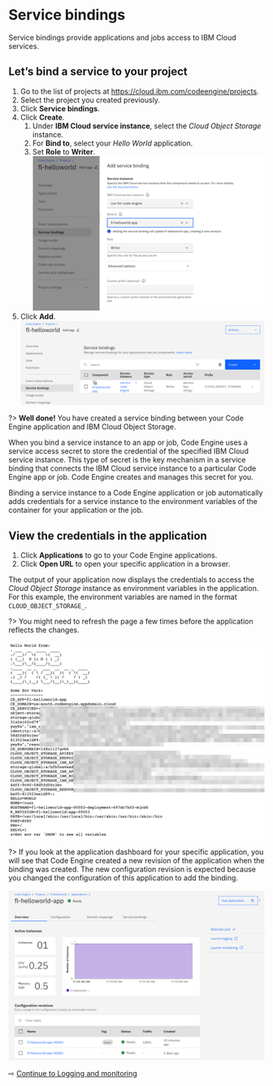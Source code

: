# Service bindings

Service bindings provide applications and jobs access to IBM Cloud services. 

## Let’s bind a service to your project

1. Go to the list of projects at https://cloud.ibm.com/codeengine/projects.
1. Select the project you created previously.
1. Click **Service bindings**.
1. Click **Create**.
   1. Under **IBM Cloud service instance**, select the _Cloud Object Storage_ instance.
   1. For **Bind to**, select your _Hello World_ application.
   1. Set **Role** to **Writer**.
   ![](images/40-create-binding.png ':size=400')
1. Click **Add**.
   ![](images/40-binding-created.png ':size=400')

?> **Well done!** You have created a service binding between your Code Engine application and IBM Cloud Object Storage.

When you bind a service instance to an app or job, Code Engine uses a service access secret to store the credential of the specified IBM Cloud service instance. This type of secret is the key mechanism in a service binding that connects the IBM Cloud service instance to a particular Code Engine app or job. Code Engine creates and manages this secret for you.

Binding a service instance to a Code Engine application or job automatically adds credentials for a service instance to the environment variables of the container for your application or the job.

## View the credentials in the application

1. Click **Applications** to go to your Code Engine applications.
1. Click **Open URL** to open your specific application in a browser.

The output of your application now displays the credentials to access the *Cloud Object Storage* instance as environment variables in the application. For this example, the environment variables are named in the format `CLOUD_OBJECT_STORAGE_`.

?> You might need to refresh the page a few times before the application reflects the changes.

   ![](images/40-credentials.png ':size=400')

?> If you look at the application dashboard for your specific application, you will see that Code Engine created a new revision of the application when the binding was created. The new configuration revision is expected because you changed the configuration of this application to add the binding.<br/><br/>
![](images/40-new-revision.png ':size=400')

⇨ [Continue to Logging and monitoring](50-logging-and-monitoring.md)